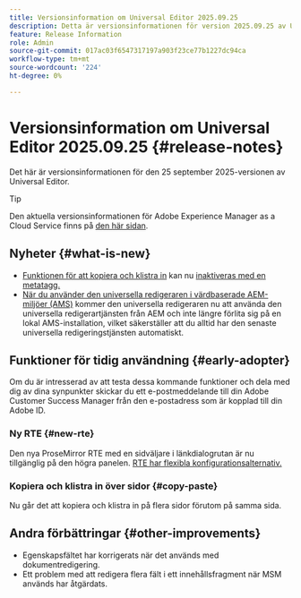 ```yaml
---
title: Versionsinformation om Universal Editor 2025.09.25
description: Detta är versionsinformationen för version 2025.09.25 av Universal Editor.
feature: Release Information
role: Admin
source-git-commit: 017ac03f6547317197a903f23ce77b1227dc94ca
workflow-type: tm+mt
source-wordcount: '224'
ht-degree: 0%

---
```



# Versionsinformation om Universal Editor 2025.09.25 {#release-notes}

Det här är versionsinformationen för den 25 september 2025-versionen av Universal Editor.

>[!TIP]
>
>Den aktuella versionsinformationen för Adobe Experience Manager as a Cloud Service finns på [den här sidan](/help/release-notes/release-notes-cloud/release-notes-current.md).

## Nyheter {#what-is-new}

* [Funktionen för att kopiera och klistra in](/help/sites-cloud/authoring/universal-editor/authoring.md#copy-paste) kan nu [inaktiveras med en metatagg.](/help/implementing/universal-editor/customizing.md#copy-paste)
* [När du använder den universella redigeraren i värdbaserade AEM-miljöer (AMS) &#x200B;](https://experienceleague.adobe.com/en/docs/experience-manager-65/content/implementing/developing/headless/universal-editor/introduction) kommer den universella redigeraren nu att använda den universella redigerartjänsten från AEM och inte längre förlita sig på en lokal AMS-installation, vilket säkerställer att du alltid har den senaste universella redigeringstjänsten automatiskt.

## Funktioner för tidig användning {#early-adopter}

Om du är intresserad av att testa dessa kommande funktioner och dela med dig av dina synpunkter skickar du ett e-postmeddelande till din Adobe Customer Success Manager från den e-postadress som är kopplad till din Adobe ID.

### Ny RTE {#new-rte}

Den nya ProseMirror RTE med en sidväljare i länkdialogrutan är nu tillgänglig på den högra panelen. [RTE har flexibla konfigurationsalternativ.](/help/implementing/universal-editor/configure-rte.md)

### Kopiera och klistra in över sidor {#copy-paste}

Nu går det att kopiera och klistra in på flera sidor förutom på samma sida.

## Andra förbättringar {#other-improvements}

* Egenskapsfältet har korrigerats när det används med dokumentredigering.
* Ett problem med att redigera flera fält i ett innehållsfragment när MSM används har åtgärdats.
